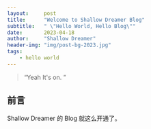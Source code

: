 ```yaml
---
layout:     post
title:      "Welcome to Shallow Dreamer Blog"
subtitle:   " \"Hello World, Hello Blog\""
date:       2023-04-18
author:     "Shallow Dreamer"
header-img: "img/post-bg-2023.jpg"
tags:
    - hello world
---
```


> “Yeah It's on. ”


## 前言

Shallow Dreamer 的 Blog 就这么开通了。
